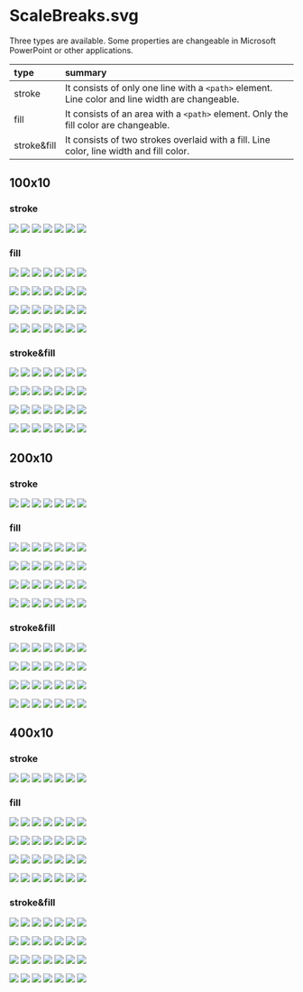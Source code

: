 # ScaleBreaks.svg

Three types are available. Some properties are changeable in Microsoft PowerPoint or other applications.

|type|summary|
|:---|:---|
|stroke|It consists of only one line with a `<path>` element. Line color and line width are changeable.|
|fill|It consists of an area with a `<path>` element. Only the fill color are changeable.|
|stroke&fill|It consists of two strokes overlaid with a fill. Line color, line width and fill color.|

## 100x10

### stroke

![](data/1_10_100_1.svg)
![](data/1_10_100_2.svg)
![](data/1_10_100_3.svg)
![](data/1_10_100_4.svg)
![](data/1_10_100_5.svg)
![](data/1_10_100_10.svg)
![](data/1_10_100_20.svg)

### fill

![](data/2_10_100_1_5.svg)
![](data/2_10_100_2_5.svg)
![](data/2_10_100_3_5.svg)
![](data/2_10_100_4_5.svg)
![](data/2_10_100_5_5.svg)
![](data/2_10_100_10_5.svg)
![](data/2_10_100_20_5.svg)

![](data/2_10_100_1_10.svg)
![](data/2_10_100_2_10.svg)
![](data/2_10_100_3_10.svg)
![](data/2_10_100_4_10.svg)
![](data/2_10_100_5_10.svg)
![](data/2_10_100_10_10.svg)
![](data/2_10_100_20_10.svg)

![](data/2_10_100_1_15.svg)
![](data/2_10_100_2_15.svg)
![](data/2_10_100_3_15.svg)
![](data/2_10_100_4_15.svg)
![](data/2_10_100_5_15.svg)
![](data/2_10_100_10_15.svg)
![](data/2_10_100_20_15.svg)

![](data/2_10_100_1_20.svg)
![](data/2_10_100_2_20.svg)
![](data/2_10_100_3_20.svg)
![](data/2_10_100_4_20.svg)
![](data/2_10_100_5_20.svg)
![](data/2_10_100_10_20.svg)
![](data/2_10_100_20_20.svg)

### stroke&fill

![](data/3_10_100_1_5.svg)
![](data/3_10_100_2_5.svg)
![](data/3_10_100_3_5.svg)
![](data/3_10_100_4_5.svg)
![](data/3_10_100_5_5.svg)
![](data/3_10_100_10_5.svg)
![](data/3_10_100_20_5.svg)

![](data/3_10_100_1_10.svg)
![](data/3_10_100_2_10.svg)
![](data/3_10_100_3_10.svg)
![](data/3_10_100_4_10.svg)
![](data/3_10_100_5_10.svg)
![](data/3_10_100_10_10.svg)
![](data/3_10_100_20_10.svg)

![](data/3_10_100_1_15.svg)
![](data/3_10_100_2_15.svg)
![](data/3_10_100_3_15.svg)
![](data/3_10_100_4_15.svg)
![](data/3_10_100_5_15.svg)
![](data/3_10_100_10_15.svg)
![](data/3_10_100_20_15.svg)

![](data/3_10_100_1_20.svg)
![](data/3_10_100_2_20.svg)
![](data/3_10_100_3_20.svg)
![](data/3_10_100_4_20.svg)
![](data/3_10_100_5_20.svg)
![](data/3_10_100_10_20.svg)
![](data/3_10_100_20_20.svg)

## 200x10

### stroke

![](data/1_10_200_1.svg)
![](data/1_10_200_2.svg)
![](data/1_10_200_3.svg)
![](data/1_10_200_4.svg)
![](data/1_10_200_5.svg)
![](data/1_10_200_10.svg)
![](data/1_10_200_20.svg)

### fill

![](data/2_10_200_1_5.svg)
![](data/2_10_200_2_5.svg)
![](data/2_10_200_3_5.svg)
![](data/2_10_200_4_5.svg)
![](data/2_10_200_5_5.svg)
![](data/2_10_200_10_5.svg)
![](data/2_10_200_20_5.svg)

![](data/2_10_200_1_10.svg)
![](data/2_10_200_2_10.svg)
![](data/2_10_200_3_10.svg)
![](data/2_10_200_4_10.svg)
![](data/2_10_200_5_10.svg)
![](data/2_10_200_10_10.svg)
![](data/2_10_200_20_10.svg)

![](data/2_10_200_1_15.svg)
![](data/2_10_200_2_15.svg)
![](data/2_10_200_3_15.svg)
![](data/2_10_200_4_15.svg)
![](data/2_10_200_5_15.svg)
![](data/2_10_200_10_15.svg)
![](data/2_10_200_20_15.svg)

![](data/2_10_200_1_20.svg)
![](data/2_10_200_2_20.svg)
![](data/2_10_200_3_20.svg)
![](data/2_10_200_4_20.svg)
![](data/2_10_200_5_20.svg)
![](data/2_10_200_10_20.svg)
![](data/2_10_200_20_20.svg)

### stroke&fill

![](data/3_10_200_1_5.svg)
![](data/3_10_200_2_5.svg)
![](data/3_10_200_3_5.svg)
![](data/3_10_200_4_5.svg)
![](data/3_10_200_5_5.svg)
![](data/3_10_200_10_5.svg)
![](data/3_10_200_20_5.svg)

![](data/3_10_200_1_10.svg)
![](data/3_10_200_2_10.svg)
![](data/3_10_200_3_10.svg)
![](data/3_10_200_4_10.svg)
![](data/3_10_200_5_10.svg)
![](data/3_10_200_10_10.svg)
![](data/3_10_200_20_10.svg)

![](data/3_10_200_1_15.svg)
![](data/3_10_200_2_15.svg)
![](data/3_10_200_3_15.svg)
![](data/3_10_200_4_15.svg)
![](data/3_10_200_5_15.svg)
![](data/3_10_200_10_15.svg)
![](data/3_10_200_20_15.svg)

![](data/3_10_200_1_20.svg)
![](data/3_10_200_2_20.svg)
![](data/3_10_200_3_20.svg)
![](data/3_10_200_4_20.svg)
![](data/3_10_200_5_20.svg)
![](data/3_10_200_10_20.svg)
![](data/3_10_200_20_20.svg)

## 400x10

### stroke

![](data/1_10_400_1.svg)
![](data/1_10_400_2.svg)
![](data/1_10_400_3.svg)
![](data/1_10_400_4.svg)
![](data/1_10_400_5.svg)
![](data/1_10_400_10.svg)
![](data/1_10_400_20.svg)

### fill

![](data/2_10_400_1_5.svg)
![](data/2_10_400_2_5.svg)
![](data/2_10_400_3_5.svg)
![](data/2_10_400_4_5.svg)
![](data/2_10_400_5_5.svg)
![](data/2_10_400_10_5.svg)
![](data/2_10_400_20_5.svg)

![](data/2_10_400_1_10.svg)
![](data/2_10_400_2_10.svg)
![](data/2_10_400_3_10.svg)
![](data/2_10_400_4_10.svg)
![](data/2_10_400_5_10.svg)
![](data/2_10_400_10_10.svg)
![](data/2_10_400_20_10.svg)

![](data/2_10_400_1_15.svg)
![](data/2_10_400_2_15.svg)
![](data/2_10_400_3_15.svg)
![](data/2_10_400_4_15.svg)
![](data/2_10_400_5_15.svg)
![](data/2_10_400_10_15.svg)
![](data/2_10_400_20_15.svg)

![](data/2_10_400_1_20.svg)
![](data/2_10_400_2_20.svg)
![](data/2_10_400_3_20.svg)
![](data/2_10_400_4_20.svg)
![](data/2_10_400_5_20.svg)
![](data/2_10_400_10_20.svg)
![](data/2_10_400_20_20.svg)

### stroke&fill

![](data/3_10_400_1_5.svg)
![](data/3_10_400_2_5.svg)
![](data/3_10_400_3_5.svg)
![](data/3_10_400_4_5.svg)
![](data/3_10_400_5_5.svg)
![](data/3_10_400_10_5.svg)
![](data/3_10_400_20_5.svg)

![](data/3_10_400_1_10.svg)
![](data/3_10_400_2_10.svg)
![](data/3_10_400_3_10.svg)
![](data/3_10_400_4_10.svg)
![](data/3_10_400_5_10.svg)
![](data/3_10_400_10_10.svg)
![](data/3_10_400_20_10.svg)

![](data/3_10_400_1_15.svg)
![](data/3_10_400_2_15.svg)
![](data/3_10_400_3_15.svg)
![](data/3_10_400_4_15.svg)
![](data/3_10_400_5_15.svg)
![](data/3_10_400_10_15.svg)
![](data/3_10_400_20_15.svg)

![](data/3_10_400_1_20.svg)
![](data/3_10_400_2_20.svg)
![](data/3_10_400_3_20.svg)
![](data/3_10_400_4_20.svg)
![](data/3_10_400_5_20.svg)
![](data/3_10_400_10_20.svg)
![](data/3_10_400_20_20.svg)

